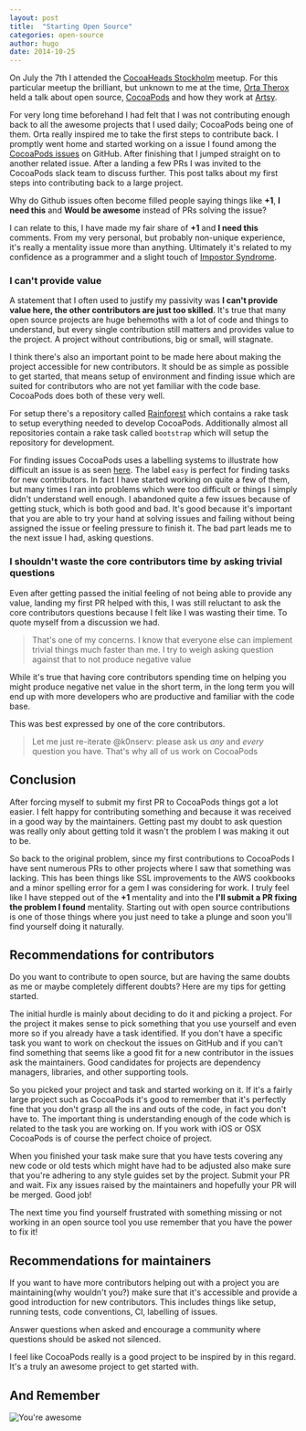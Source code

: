 ```yaml
---
layout: post
title:  "Starting Open Source"
categories: open-source
author: hugo
date: 2014-10-25 
---
```


On July the 7th I attended the [CocoaHeads Stockholm](http://www.meetup.com/CocoaHeads-Stockholm/) meetup. For this particular meetup the brilliant, but unknown to me at the time, [Orta Therox](https://twitter.com/orta) held a talk about open source, [CocoaPods](http://cocoapods.org/) and how they work at [Artsy](https://artsy.net/).

For very long time beforehand I had felt that I was not contributing enough back to all the awesome projects that I used daily; CocoaPods being one of them. Orta really inspired me to take the first steps to contribute back. I promptly went home and started working on a issue I found among the [CocoaPods issues](https://github.com/CocoaPods/CocoaPods/issues) on GitHub. After finishing that I jumped straight on to another related issue. After a landing a few PRs I was invited to the CocoaPods slack team to discuss further. This post talks about my first steps into contributing back to a large project.

<!-- more -->

Why do Github issues often become filled people saying things like **+1**, **I need this** and **Would be awesome** instead of PRs solving the issue?

I can relate to this, I have made my fair share of **+1** and **I need this** comments. From my very personal, but probably non-unique experience, it's really a mentality issue more than anything. Ultimately it's related to my confidence as a programmer and a slight touch of [Impostor Syndrome](https://en.wikipedia.org/wiki/Impostor_syndrome).

### I can't provide value

A statement that I often used to justify my passivity was **I can't provide value here, the other contributors are just too skilled**. It's true that many open source projects are huge behemoths with a lot of code and things to understand, but every single contribution still matters and provides value to the project. A project without contributions, big or small, will stagnate.

I think there's also an important point to be made here about making the project accessible for new contributors. It should be as simple as possible to get started, that means setup of environment and finding issue which are suited for contributors who are not yet familiar with the code base. CocoaPods does both of these very well.

For setup there's a repository called [Rainforest](https://github.com/CocoaPods/Rainforest) which contains a rake task to setup everything needed to develop CocoaPods. Additionally almost all repositories contain a rake task called `bootstrap` which will setup the repository for development.

For finding issues CocoaPods uses a labelling systems to illustrate how difficult an issue is as seen [here](https://github.com/CocoaPods/CocoaPods/labels). The label `easy` is perfect for finding tasks for new contributors. In fact I have started working on quite a few of them, but many times I ran into problems which were too difficult or things I simply didn't understand well enough. I abandoned quite a few issues because of getting stuck, which is both good and bad. It's good because it's important that you are able to try your hand at solving issues and failing without being assigned the issue or feeling pressure to finish it. The bad part leads me to the next issue I had, asking questions.

### I shouldn't waste the core contributors time by asking trivial questions

Even after getting passed the initial feeling of not being able to provide any value, landing my first PR helped with this, I was still reluctant to ask the core contributors questions because I felt like I was wasting their time. To quote myself from a discussion we had.

> That's one of my concerns. I know that everyone else can implement trivial things much faster than me. I try to weigh asking question against that to not produce negative value

While it's true that having core contributors spending time on helping you might produce negative net value in the short term, in the long term you will end up with more developers who are productive and familiar with the code base.

This was best expressed by one of the core contributors.

> Let me just re-iterate @k0nserv: please ask us _any_ and _every_ question you have. That's why all of us work on CocoaPods


## Conclusion

After forcing myself to submit my first PR to CocoaPods things got a lot easier. I felt happy for contributing something and because it was received in a good way by the maintainers. Getting past my doubt to ask question was really only about getting told it wasn't the problem I was making it out to be.

So back to the original problem, since my first contributions to CocoaPods I have sent numerous PRs to other projects where I saw that something was lacking. This has been things like SSL improvements to the AWS cookbooks and a minor spelling error for a gem I was considering for work. I truly feel like I have stepped out of the **+1** mentality and into the **I'll submit a PR fixing the problem I found** mentality. Starting out with open source contributions is one of those things where you just need to take a plunge and soon you'll find yourself doing it naturally.

## Recommendations for contributors

Do you want to contribute to open source, but are having the same doubts as me or maybe completely different doubts? Here are my tips for getting started.

The initial hurdle is mainly about deciding to do it and picking a project. For the project it makes sense to pick something that you use yourself and even more so if you already have a task identified. If you don't have a specific task you want to work on checkout the issues on GitHub and if you can't find something that seems like a good fit for a new contributor in the issues ask the maintainers. Good candidates for projects are dependency managers, libraries, and other supporting tools.

So you picked your project and task and started working on it. If it's a fairly large project such as CocoaPods it's good to remember that it's perfectly fine that you don't grasp all the ins and outs of the code, in fact you don't have to. The important thing is understanding enough of the code which is related to the task you are working on. If you work with iOS or OSX CocoaPods is of course the perfect choice of project.

When you finished your task make sure that you have tests covering any new code or old tests which might have had to be adjusted also make sure that you're adhering to any style guides set by the project. Submit your PR and wait. Fix any issues raised by the maintainers and hopefully your PR will be merged. Good job!

The next time you find yourself frustrated with something missing or not working in an open source tool you use remember that you have the power to fix it!

## Recommendations for maintainers

If you want to have more contributors helping out with a project you are maintaining(why wouldn't you?) make sure that it's accessible and provide a good introduction for new contributors. This includes things like setup, running tests, code conventions, CI, labelling of issues.

Answer questions when asked and encourage a community where questions should be asked not silenced.

I feel like CocoaPods really is a good project to be inspired by in this regard. It's a truly an awesome project to get started with.


## And Remember

![You're awesome](http://media.giphy.com/media/q9fohf0Erd50A/giphy.gif)
